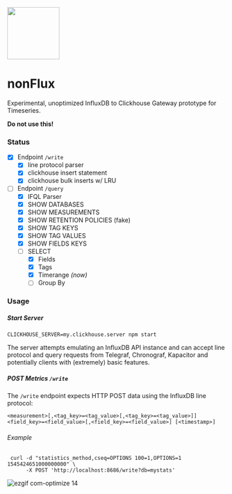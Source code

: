 <img src="https://user-images.githubusercontent.com/1423657/50525862-772d8480-0ade-11e9-95d5-d5150332eb18.png" width=120>

# nonFlux
Experimental, unoptimized InfluxDB to Clickhouse Gateway prototype for Timeseries. 

**Do not use this!**


### Status
- [x] Endpoint `/write`
  - [x] line protocol parser
  - [x] clickhouse insert statement
  - [x] clickhouse bulk inserts w/ LRU
- [ ] Endpoint `/query`
  - [x] IFQL Parser
  - [x] SHOW DATABASES
  - [x] SHOW MEASUREMENTS
  - [x] SHOW RETENTION POLICIES (fake)
  - [x] SHOW TAG KEYS
  - [x] SHOW TAG VALUES
  - [x] SHOW FIELDS KEYS
  - [ ] SELECT
    - [x] Fields
    - [x] Tags
    - [x] Timerange _(now)_
    - [ ] Group By

### Usage
##### Start Server
```
CLICKHOUSE_SERVER=my.clickhouse.server npm start
```

The server attempts emulating an InfluxDB API instance and can accept line protocol and query requests from Telegraf, Chronograf, Kapacitor and potentially clients with (extremely) basic features.


##### POST Metrics `/write`
The `/write` endpoint expects HTTP POST data using the InfluxDB line protocol:
```
<measurement>[,<tag_key>=<tag_value>[,<tag_key>=<tag_value>]] <field_key>=<field_value>[,<field_key>=<field_value>] [<timestamp>]
```
###### Example
```
 curl -d "statistics_method,cseq=OPTIONS 100=1,OPTIONS=1 1545424651000000000" \
      -X POST 'http://localhost:8686/write?db=mystats'
```

![ezgif com-optimize 14](https://user-images.githubusercontent.com/1423657/50405673-8f3c9580-07b8-11e9-8f41-7577246488d6.gif)
